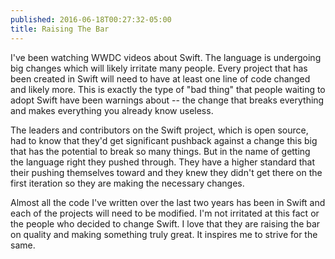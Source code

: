 ```yaml
---
published: 2016-06-18T00:27:32-05:00
title: Raising The Bar
---
```

I've been watching WWDC videos about Swift. The language is undergoing big changes which will likely irritate many people. Every project that has been created in Swift will need to have at least one line of code changed and likely more. This is exactly the type of "bad thing" that people waiting to adopt Swift have been warnings about -- the change that breaks everything and makes everything you already know useless.

The leaders and contributors on the Swift project, which is open source, had to know that they'd get significant pushback against a change this big that has the potential to break so many things. But in the name of getting the language right they pushed through. They have a higher standard that their pushing themselves toward and they knew they didn't get there on the first iteration so they are making the necessary changes.

Almost all the code I've written over the last two years has been in Swift and each of the projects will need to be modified. I'm not irritated at this fact or the people who decided to change Swift. I love that they are raising the bar on quality and making something truly great. It inspires me to strive for the same.